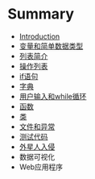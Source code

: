 # Summary

* [Introduction](README.md)
* [变量和简单数据类型](bian-liang-he-jian-dan-shu-ju-lei-xing.md)
* [列表简介](lie-biao-jian-jie.md)
* [操作列表](cao-zuo-lie-biao.md)
* [if语句](ifyu-ju.md)
* [字典](zi-dian.md)
* [用户输入和while循环](yong-hu-shu-ru-he-while-xun-huan.md)
* [函数](han-shu.md)
* [类](lei.md)
* [文件和异常](wen-jian-he-yi-chang.md)
* [测试代码](ce-shi-dai-ma.md)
* [外星人入侵](wai-xing-ren-ru-qin.md)
* 数据可视化
* Web应用程序

